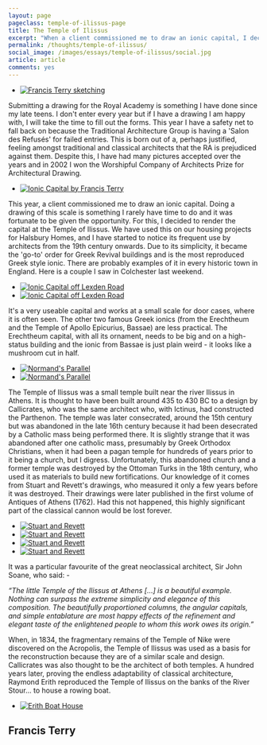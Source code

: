 ```yaml
---
layout: page
pageclass: temple-of-ilissus-page
title: The Temple of Ilissus
excerpt: "When a client commissioned me to draw an ionic capital, I decided to render the capital at the Temple of Ilissus, the 'go-to' order for Greek Revival buildings."
permalink: /thoughts/temple-of-ilissus/
social_image: /images/essays/temple-of-ilissus/social.jpg
article: article
comments: yes
---
```


<ul class="list">
	<li class="full">
		<a class="fancybox" rel="group" href="/images/essays/temple-of-ilissus/ft-sketching.jpg" title="Francis Terry sketching">
			<img src="/images/essays/temple-of-ilissus/social.jpg" alt="Francis Terry sketching" />
		</a>
	</li>
</ul>

<p>
	Submitting a drawing for the Royal Academy is something I have done since my late teens. I don't enter every year but if I have a drawing I am happy with, I will take the time to fill out the forms. This year I have a safety net to fall back on because the Traditional Architecture Group is having a 'Salon des Refusés' for failed entries. This is born out of a, perhaps justified, feeling amongst traditional and classical architects that the RA is prejudiced against them. Despite this, I have had many pictures accepted over the years and in 2002 I won the Worshipful Company of Architects Prize for Architectural Drawing.
</p>


<ul class="list">
	<li class="full">
		<a class="fancybox" rel="group" href="/images/essays/temple-of-ilissus/ionic-capital.jpg" title="Ionic Capital by Francis Terry">
			<img src="/images/essays/temple-of-ilissus/ionic-capital.jpg" alt="Ionic Capital by Francis Terry" />
		</a>
	</li>
</ul>

<p>
	This year, a client commissioned me to draw an ionic capital. Doing a drawing of this scale is something I rarely have time to do and it was fortunate to be given the opportunity.  For this, I decided to render the capital at the Temple of Ilissus. We have used this on our housing projects for Halsbury Homes, and I have started to notice its frequent use by architects from the 19th century onwards. Due to its simplicity, it became the 'go-to' order for Greek Revival buildings and is the most reproduced Greek style ionic. There are probably examples of it in every historic town in England. Here is a couple I saw in Colchester last weekend.
</p>

<ul class="list">
	<li class="half">
		<a class="fancybox" rel="group" href="/images/essays/temple-of-ilissus/ionic-capital-lexden-1.jpg" title="Ionic Capital off Lexden Road">
			<img src="/images/essays/temple-of-ilissus/thumbs/ionic-capital-lexden-1.jpg" alt="Ionic Capital off Lexden Road" />
		</a>
	</li>
	<li class="half">
		<a class="fancybox" rel="group" href="/images/essays/temple-of-ilissus/ionic-capital-lexden-2.jpg" title="Ionic Capital off Lexden Road">
			<img src="/images/essays/temple-of-ilissus/thumbs/ionic-capital-lexden-2.jpg" alt="Ionic Capital off Lexden Road" />
		</a>
	</li>
</ul>

<p>
	It's a very useable capital and works at a small scale for door cases, where it is often seen. The other two famous Greek ionics (from the Erechtheum and the Temple of Apollo Epicurius, Bassae) are less practical. The Erechtheum capital, with all its ornament, needs to be big and on a high-status building and the ionic from Bassae is just plain weird - it looks like a mushroom cut in half.
</p>


<ul class="list">
	<li class="half">
		<a class="fancybox" rel="group" href="/images/essays/temple-of-ilissus/normands-parallel-2.jpg" title="Normand's Parallel">
			<img src="/images/essays/temple-of-ilissus/thumbs/normands-parallel-2.jpg" alt="Normand's Parallel" />
		</a>
	</li>
	<li class="half">
		<a class="fancybox" rel="group" href="/images/essays/temple-of-ilissus/normands-parallel-3.jpg" title="Normand's Parallel">
			<img src="/images/essays/temple-of-ilissus/thumbs/normands-parallel-3.jpg" alt="Normand's Parallel" />
		</a>
	</li>
</ul>

<p>
	The Temple of Ilissus was a small temple built near the river Ilissus in Athens. It is thought to have been built around 435 to 430 BC to a design by Callicrates, who was the same architect who, with Ictinus, had constructed the Parthenon. The temple was later consecrated, around the 15th century but was abandoned in the late 16th century because it had been desecrated by a Catholic mass being performed there.  It is slightly strange that it was abandoned after one catholic mass, presumably by Greek Orthodox Christians, when it had been a pagan temple for hundreds of years prior to it being a church, but I digress. Unfortunately, this abandoned church and a former temple was destroyed by the Ottoman Turks in the 18th century, who used it as materials to build new fortifications. Our knowledge of it comes from Stuart and Revett's drawings, who measured it only a few years before it was destroyed. Their drawings were later published in the first volume of Antiques of Athens (1762). Had this not happened, this highly significant part of the classical cannon would be lost forever.
</p>

<ul class="list">
	<li class="quarter">
		<a class="fancybox" rel="group" href="/images/essays/temple-of-ilissus/stuart-and-revett-1.jpg" title="Stuart and Revett">
			<img src="/images/essays/temple-of-ilissus/thumbs/stuart-and-revett-1.jpg" alt="Stuart and Revett" />
		</a>
	</li>
	<li class="quarter">
		<a class="fancybox" rel="group" href="/images/essays/temple-of-ilissus/stuart-and-revett-2.jpg" title="Stuart and Revett">
			<img src="/images/essays/temple-of-ilissus/thumbs/stuart-and-revett-2.jpg" alt="Stuart and Revett" />
		</a>
	</li>
	<li class="quarter">
		<a class="fancybox" rel="group" href="/images/essays/temple-of-ilissus/stuart-and-revett-3.jpg" title="Stuart and Revett">
			<img src="/images/essays/temple-of-ilissus/thumbs/stuart-and-revett-3.jpg" alt="Stuart and Revett" />
		</a>
	</li>
	<li class="quarter">
		<a class="fancybox" rel="group" href="/images/essays/temple-of-ilissus/stuart-and-revett-4.jpg" title="Stuart and Revett">
			<img src="/images/essays/temple-of-ilissus/thumbs/stuart-and-revett-4.jpg" alt="Stuart and Revett" />
		</a>
	</li>
</ul>

<p>
	It was a particular favourite of the great neoclassical architect, Sir John Soane, who said: -
</p><p>
	<em>“The little Temple of the Ilissus at Athens […] is a beautiful example. Nothing can surpass the extreme simplicity and elegance of this composition. The beautifully proportioned columns, the angular capitals, and simple entablature are most happy effects of the refinement and elegant taste of the enlightened people to whom this work owes its origin.”</em>
</p><p>
	When, in 1834, the fragmentary remains of the Temple of Nike were discovered on the Acropolis, the Temple of Ilissus was used as a basis for the reconstruction because they are of a similar scale and design. Callicrates was also thought to be the architect of both temples. A hundred years later, proving the endless adaptability of classical architecture, Raymond Erith reproduced the Temple of Ilissus on the banks of the River Stour... to house a rowing boat.
</p>

<ul class="list">
	<li class="full">
		<a class="fancybox" rel="group" href="/images/essays/temple-of-ilissus/erith-boat-house.jpg" title="Erith Boat House">
			<img src="/images/essays/temple-of-ilissus/thumbs/erith-boat-house.jpg" alt="Erith Boat House" />
		</a>
	</li>
</ul>

<h2>
	Francis Terry
</h2>

<div class="fb-comments" data-href="https://ftanda.co.uk/thoughts/temple-of-ilissus/" data-width="100%" data-numposts="12"></div>